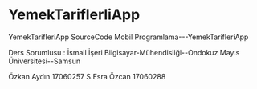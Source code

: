 # YemekTariflerliApp
 YemekTarifleriApp SourceCode
Mobil Programlama---YemekTarifleriApp

Ders Sorumlusu : İsmail İşeri
Bilgisayar-Mühendisliği--Ondokuz Mayıs Üniversitesi--Samsun

Özkan Aydın 17060257
S.Esra Özcan 17060288
